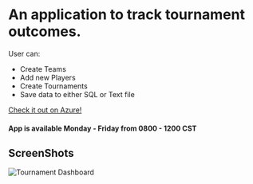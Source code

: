 # An application to track tournament outcomes.
User can:
* Create Teams
* Add new Players
* Create Tournaments
* Save data to either SQL or Text file

[Check it out on Azure!](https://www.instagram.com/easyeigo/) 
<H4> App is available Monday - Friday from 0800 - 1200 CST</H4>


## ScreenShots

![Tournament Dashboard](https://github.com/dabina2018/TournamentTracker/blob/gh-pages/calc%20img.jpg?raw=true)
